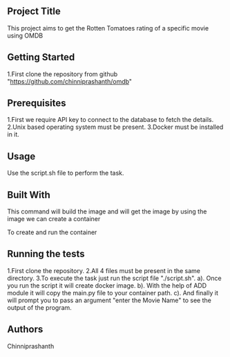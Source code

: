 
Project Title
-------------
This project aims to get the Rotten Tomatoes rating of a specific movie using OMDB

Getting Started
----------------
1.First clone the repository from github "https://github.com/chinniprashanth/omdb" 

Prerequisites
-------------
1.First we require API key to connect to the database to fetch the details.
2.Unix based operating system must be present.
3.Docker must be installed in it.

Usage
------
Use the script.sh file to perform the task.

Built With
-----------
This command will build the image and will get the image by using the image we can create a container

To create and run the container 

Running the tests
------------------
1.First clone the repository.
2.All 4 files must be present in the same directory.
3.To execute the task just run the script file "./script.sh".
  a). Once you run the script it will create docker image. 
  b). With the help of ADD module it will copy the main.py file to your container path. 
  c). And finally it will prompt you to pass an argument "enter the Movie Name" to see the output of the program.
   
Authors
--------
Chinniprashanth


